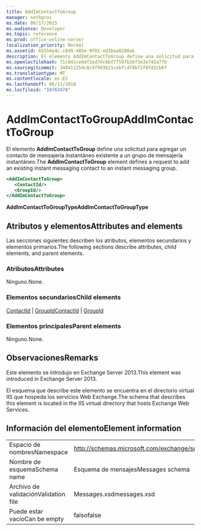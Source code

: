 ```yaml
---
title: AddImContactToGroup
manager: sethgros
ms.date: 09/17/2015
ms.audience: Developer
ms.topic: reference
ms.prod: office-online-server
localization_priority: Normal
ms.assetid: 65554e4c-c0d9-485e-9f01-ed1baa8280ab
description: El elemento AddImContactToGroup define una solicitud para agregar un contacto de mensajería instantáneo existente a un grupo de mensajería instantáneo.
ms.openlocfilehash: 71c841ce6df2ed7dcbbf77597b26f3e3e742a7fb
ms.sourcegitcommit: 34041125dc8c5f993b21cebfc4f8b72f0fd2cb6f
ms.translationtype: MT
ms.contentlocale: es-ES
ms.lasthandoff: 06/11/2018
ms.locfileid: "19763478"
---
```

# <a name="addimcontacttogroup"></a><span data-ttu-id="319e6-103">AddImContactToGroup</span><span class="sxs-lookup"><span data-stu-id="319e6-103">AddImContactToGroup</span></span>

<span data-ttu-id="319e6-104">El elemento **AddImContactToGroup** define una solicitud para agregar un contacto de mensajería instantáneo existente a un grupo de mensajería instantáneo.</span><span class="sxs-lookup"><span data-stu-id="319e6-104">The **AddImContactToGroup** element defines a request to add an existing instant messaging contact to an instant messaging group.</span></span> 
  
```XML
<AddImContactToGroup>
   <ContactId/>
   <GroupId/>
</AddImContactToGroup>
```

 <span data-ttu-id="319e6-105">**AddImContactToGroupType**</span><span class="sxs-lookup"><span data-stu-id="319e6-105">**AddImContactToGroupType**</span></span>
## <a name="attributes-and-elements"></a><span data-ttu-id="319e6-106">Atributos y elementos</span><span class="sxs-lookup"><span data-stu-id="319e6-106">Attributes and elements</span></span>

<span data-ttu-id="319e6-107">Las secciones siguientes describen los atributos, elementos secundarios y elementos primarios.</span><span class="sxs-lookup"><span data-stu-id="319e6-107">The following sections describe attributes, child elements, and parent elements.</span></span>
  
### <a name="attributes"></a><span data-ttu-id="319e6-108">Atributos</span><span class="sxs-lookup"><span data-stu-id="319e6-108">Attributes</span></span>

<span data-ttu-id="319e6-109">Ninguno.</span><span class="sxs-lookup"><span data-stu-id="319e6-109">None.</span></span>
  
### <a name="child-elements"></a><span data-ttu-id="319e6-110">Elementos secundarios</span><span class="sxs-lookup"><span data-stu-id="319e6-110">Child elements</span></span>

<span data-ttu-id="319e6-111">[ContactId](contactid.md) | [GroupId](groupid.md)</span><span class="sxs-lookup"><span data-stu-id="319e6-111">[ContactId](contactid.md) | [GroupId](groupid.md)</span></span>
  
### <a name="parent-elements"></a><span data-ttu-id="319e6-112">Elementos principales</span><span class="sxs-lookup"><span data-stu-id="319e6-112">Parent elements</span></span>

<span data-ttu-id="319e6-113">Ninguno.</span><span class="sxs-lookup"><span data-stu-id="319e6-113">None.</span></span>
  
## <a name="remarks"></a><span data-ttu-id="319e6-114">Observaciones</span><span class="sxs-lookup"><span data-stu-id="319e6-114">Remarks</span></span>

<span data-ttu-id="319e6-115">Este elemento se introdujo en Exchange Server 2013.</span><span class="sxs-lookup"><span data-stu-id="319e6-115">This element was introduced in Exchange Server 2013.</span></span>
  
<span data-ttu-id="319e6-116">El esquema que describe este elemento se encuentra en el directorio virtual IIS que hospeda los servicios Web Exchange.</span><span class="sxs-lookup"><span data-stu-id="319e6-116">The schema that describes this element is located in the IIS virtual directory that hosts Exchange Web Services.</span></span>
  
## <a name="element-information"></a><span data-ttu-id="319e6-117">Información del elemento</span><span class="sxs-lookup"><span data-stu-id="319e6-117">Element information</span></span>

|||
|:-----|:-----|
|<span data-ttu-id="319e6-118">Espacio de nombres</span><span class="sxs-lookup"><span data-stu-id="319e6-118">Namespace</span></span>  <br/> |http://schemas.microsoft.com/exchange/services/2006/messages  <br/> |
|<span data-ttu-id="319e6-119">Nombre de esquema</span><span class="sxs-lookup"><span data-stu-id="319e6-119">Schema name</span></span>  <br/> |<span data-ttu-id="319e6-120">Esquema de mensajes</span><span class="sxs-lookup"><span data-stu-id="319e6-120">Messages schema</span></span>  <br/> |
|<span data-ttu-id="319e6-121">Archivo de validación</span><span class="sxs-lookup"><span data-stu-id="319e6-121">Validation file</span></span>  <br/> |<span data-ttu-id="319e6-122">Messages.xsd</span><span class="sxs-lookup"><span data-stu-id="319e6-122">messages.xsd</span></span>  <br/> |
|<span data-ttu-id="319e6-123">Puede estar vacío</span><span class="sxs-lookup"><span data-stu-id="319e6-123">Can be empty</span></span>  <br/> |<span data-ttu-id="319e6-124">falso</span><span class="sxs-lookup"><span data-stu-id="319e6-124">false</span></span>  <br/> |
   

